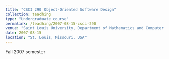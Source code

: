 ```yaml
---
title: "CSCI 290 Object-Oriented Software Design"
collection: teaching
type: "Undergraduate course"
permalink: /teaching/2007-08-15-csci-290
venue: "Saint Louis University, Department of Mathematics and Computer Science"
date: 2007-08-15
location: "St. Louis, Missouri, USA"
---
```


Fall 2007 semester
